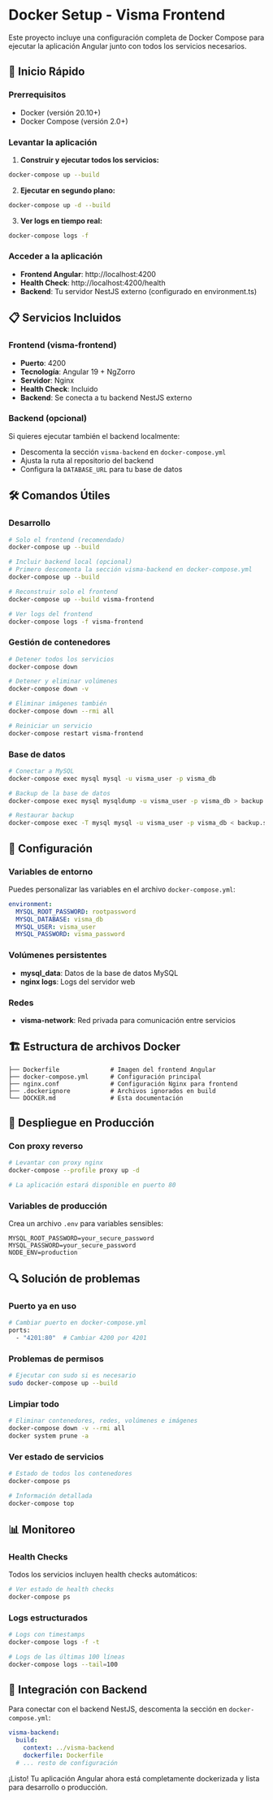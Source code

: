 # Docker Setup - Visma Frontend

Este proyecto incluye una configuración completa de Docker Compose para ejecutar la aplicación Angular junto con todos los servicios necesarios.

## 🚀 Inicio Rápido

### Prerrequisitos
- Docker (versión 20.10+)
- Docker Compose (versión 2.0+)

### Levantar la aplicación

1. **Construir y ejecutar todos los servicios:**
```bash
docker-compose up --build
```

2. **Ejecutar en segundo plano:**
```bash
docker-compose up -d --build
```

3. **Ver logs en tiempo real:**
```bash
docker-compose logs -f
```

### Acceder a la aplicación

- **Frontend Angular**: http://localhost:4200
- **Health Check**: http://localhost:4200/health
- **Backend**: Tu servidor NestJS externo (configurado en environment.ts)

## 📋 Servicios Incluidos

### Frontend (visma-frontend)
- **Puerto**: 4200
- **Tecnología**: Angular 19 + NgZorro
- **Servidor**: Nginx
- **Health Check**: Incluido
- **Backend**: Se conecta a tu backend NestJS externo

### Backend (opcional)
Si quieres ejecutar también el backend localmente:
- Descomenta la sección `visma-backend` en `docker-compose.yml`
- Ajusta la ruta al repositorio del backend
- Configura la `DATABASE_URL` para tu base de datos

## 🛠️ Comandos Útiles

### Desarrollo
```bash
# Solo el frontend (recomendado)
docker-compose up --build

# Incluir backend local (opcional)
# Primero descomenta la sección visma-backend en docker-compose.yml
docker-compose up --build

# Reconstruir solo el frontend
docker-compose up --build visma-frontend

# Ver logs del frontend
docker-compose logs -f visma-frontend
```

### Gestión de contenedores
```bash
# Detener todos los servicios
docker-compose down

# Detener y eliminar volúmenes
docker-compose down -v

# Eliminar imágenes también
docker-compose down --rmi all

# Reiniciar un servicio
docker-compose restart visma-frontend
```

### Base de datos
```bash
# Conectar a MySQL
docker-compose exec mysql mysql -u visma_user -p visma_db

# Backup de la base de datos
docker-compose exec mysql mysqldump -u visma_user -p visma_db > backup.sql

# Restaurar backup
docker-compose exec -T mysql mysql -u visma_user -p visma_db < backup.sql
```

## 🔧 Configuración

### Variables de entorno
Puedes personalizar las variables en el archivo `docker-compose.yml`:

```yaml
environment:
  MYSQL_ROOT_PASSWORD: rootpassword
  MYSQL_DATABASE: visma_db
  MYSQL_USER: visma_user
  MYSQL_PASSWORD: visma_password
```

### Volúmenes persistentes
- **mysql_data**: Datos de la base de datos MySQL
- **nginx logs**: Logs del servidor web

### Redes
- **visma-network**: Red privada para comunicación entre servicios

## 🏗️ Estructura de archivos Docker

```
├── Dockerfile              # Imagen del frontend Angular
├── docker-compose.yml      # Configuración principal
├── nginx.conf              # Configuración Nginx para frontend
├── .dockerignore           # Archivos ignorados en build
└── DOCKER.md               # Esta documentación
```

## 🚀 Despliegue en Producción

### Con proxy reverso
```bash
# Levantar con proxy nginx
docker-compose --profile proxy up -d

# La aplicación estará disponible en puerto 80
```

### Variables de producción
Crea un archivo `.env` para variables sensibles:
```env
MYSQL_ROOT_PASSWORD=your_secure_password
MYSQL_PASSWORD=your_secure_password
NODE_ENV=production
```

## 🔍 Solución de problemas

### Puerto ya en uso
```bash
# Cambiar puerto en docker-compose.yml
ports:
  - "4201:80"  # Cambiar 4200 por 4201
```

### Problemas de permisos
```bash
# Ejecutar con sudo si es necesario
sudo docker-compose up --build
```

### Limpiar todo
```bash
# Eliminar contenedores, redes, volúmenes e imágenes
docker-compose down -v --rmi all
docker system prune -a
```

### Ver estado de servicios
```bash
# Estado de todos los contenedores
docker-compose ps

# Información detallada
docker-compose top
```

## 📊 Monitoreo

### Health Checks
Todos los servicios incluyen health checks automáticos:
```bash
# Ver estado de health checks
docker-compose ps
```

### Logs estructurados
```bash
# Logs con timestamps
docker-compose logs -f -t

# Logs de las últimas 100 líneas
docker-compose logs --tail=100
```

## 🔗 Integración con Backend

Para conectar con el backend NestJS, descomenta la sección en `docker-compose.yml`:

```yaml
visma-backend:
  build:
    context: ../visma-backend
    dockerfile: Dockerfile
  # ... resto de configuración
```

¡Listo! Tu aplicación Angular ahora está completamente dockerizada y lista para desarrollo o producción.
